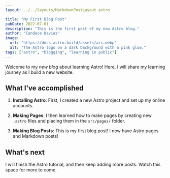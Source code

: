```yaml
---
layout: ../../layouts/MarkdownPostLayout.astro

title: "My First Blog Post"
pubDate: 2022-07-01
description: "This is the first post of my new Astro blog."
author: "Candace Davies"
image:
  url: "https://docs.astro.build/assets/arc.webp"
  alt: "The Astro logo on a dark background with a pink glow."
tags: ["astro", "blogging", "learning in public"]
---
```


<!-- REFACTORED TITLE: MarkdownPostLayout.astro has the following in html section. Don't need anything in the JS section, eg const { title } = Astro.props;
<h1>{frontmatter.title}</h1> -->
<!-- #My First Blog Post -->

<!-- refactored in layout file as:   <p>Published on: {frontmatter.pubDate.toString().slice(0, 10)}</p> -->
<!-- Published on: 2022-07-01 -->

Welcome to my _new blog_ about learning Astro! Here, I will share my learning journey as I build a new website.

## What I've accomplished

1. **Installing Astro**: First, I created a new Astro project and set up my online accounts.

2. **Making Pages**: I then learned how to make pages by creating new `.astro` files and placing them in the `src/pages/` folder.

3. **Making Blog Posts**: This is my first blog post! I now have Astro pages and Markdown posts!

## What's next

I will finish the Astro tutorial, and then keep adding more posts. Watch this space for more to come.
